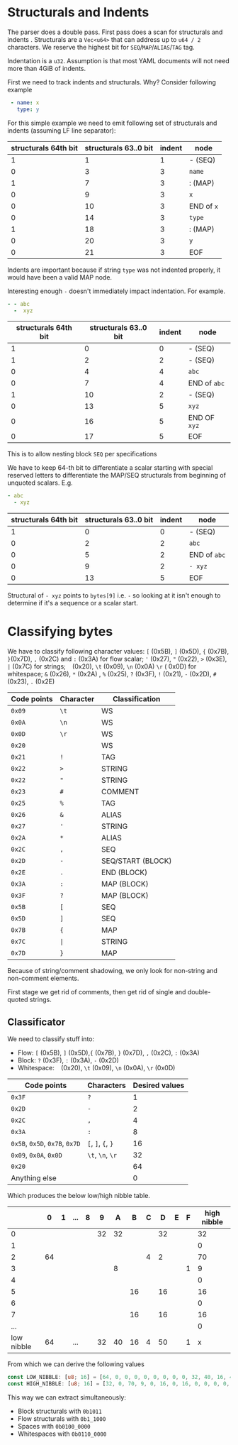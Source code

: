 # Structurals and Indents
The parser does a double pass. First pass does a scan for structurals and indents . Structurals are a `Vec<u64>` that can address up to `u64 / 2` characters. We reserve the highest bit for `SEQ`/`MAP`/`ALIAS`/`TAG` tag.

Indentation is a `u32`. Assumption is that most YAML documents will not need more than 4GiB of indents.

First we need to track indents and structurals. Why? Consider following example

```yaml
 - name: x
   type: y
```

For this simple example we need to emit following set of structurals and indents (assuming LF line separator):

| structurals 64th bit | structurals 63..0 bit | indent | node       |
|----------------------|-----------------------|--------|------------|
| 1                    | 1                     | 1      | - (SEQ)    |
| 0                    | 3                     | 3      | `name`     |
| 1                    | 7                     | 3      | : (MAP)    |
| 0                    | 9                     | 3      | `x`        |
| 0                    | 10                    | 3      | END of `x` |
| 0                    | 14                    | 3      | `type`     |
| 1                    | 18                    | 3      | : (MAP)    |
| 0                    | 20                    | 3      | `y`        |
| 0                    | 21                    | 3      | EOF        |

Indents are important because if string `type` was not indented properly, it would have been a valid MAP node.

Interesting enough `-` doesn't immediately impact indentation. For example.

```yaml
- - abc
  -  xyz 
```


| structurals 64th bit | structurals 63..0 bit | indent | node         |
|----------------------|-----------------------|--------|--------------|
| 1                    | 0                     | 0      | - (SEQ)      |
| 1                    | 2                     | 2      | - (SEQ)      |
| 0                    | 4                     | 4      | `abc`        |
| 0                    | 7                     | 4      | END of `abc` |
| 1                    | 10                    | 2      | - (SEQ)      |
| 0                    | 13                    | 5      | `xyz`        |
| 0                    | 16                    | 5      | END OF `xyz` |
| 0                    | 17                    | 5      | EOF          |

This is to allow nesting block `SEQ` per specifications

We have to keep 64-th bit to differentiate a scalar starting with special reserved letters to differentiate the MAP/SEQ structurals from beginning of unquoted scalars. E.g.

```yaml
- abc
  - xyz 
```

| structurals 64th bit | structurals 63..0 bit | indent | node         |
|----------------------|-----------------------|--------|--------------|
| 1                    | 0                     | 0      | - (SEQ)      |
| 0                    | 2                     | 2      | `abc`        |
| 0                    | 5                     | 2      | END of `abc` |
| 0                    | 9                     | 2      | `- xyz`      |
| 0                    | 13                    | 5      | EOF          |

Structural of `- xyz` points to `bytes[9]` i.e. `-` so looking at it isn't enough to determine if it's a sequence or a scalar start.

# Classifying bytes

We have to classify following character values: `[` (0x5B), `]` (0x5D), `{` (0x7B), `}`(0x7D), `,` (0x2C) and `:` (0x3A)
for flow scalar; `'` (0x27), `"` (0x22), `>` (0x3E), `|` (0x7C) for strings; ` ` (0x20), `\t` (0x09), `\n` (0x0A) `\r` (
0x0D) for whitespace; `&` (0x26), `*` (0x2A) , `%` (0x25), `?` (0x3F), `!` (0x21), `-` (0x2D), `#` (0x23), `.` (0x2E)

| Code points | Character | Classification    |
|-------------|-----------|-------------------|
| `0x09`      | `\t`      | WS                |
| `0x0A`      | `\n`      | WS                |
| `0x0D`      | `\r`      | WS                |
| `0x20`      | ` `       | WS                |
| `0x21`      | `!`       | TAG               |
| `0x22`      | `>`       | STRING            |
| `0x22`      | `"`       | STRING            |
| `0x23`      | `#`       | COMMENT           |
| `0x25`      | `%`       | TAG               |
| `0x26`      | `&`       | ALIAS             |
| `0x27`      | `'`       | STRING            |
| `0x2A`      | `*`       | ALIAS             |
| `0x2C`      | `,`       | SEQ               |
| `0x2D`      | `-`       | SEQ/START (BLOCK) |
| `0x2E`      | `.`       | END (BLOCK)       |
| `0x3A`      | `:`       | MAP (BLOCK)       |
| `0x3F`      | `?`       | MAP (BLOCK)       |
| `0x5B`      | `[`       | SEQ               |
| `0x5D`      | `]`       | SEQ               |
| `0x7B`      | `{`       | MAP               |
| `0x7C`      | `\|`      | STRING            |
| `0x7D`      | `}`       | MAP               |

Because of string/comment shadowing, we only look for non-string and non-comment elements.

First stage we get rid of comments, then get rid of single and double-quoted strings.

## Classificator

We need to classify stuff into:

- Flow: `[` (0x5B), `]` (0x5D),`{` (0x7B), `}` (0x7D), `,` (0x2C), `:` (0x3A)
- Block: `?` (0x3F), `:` (0x3A), `-` (0x2D)
- Whitespace: ` ` (0x20), `\t` (0x09), `\n` (0x0A), `\r` (0x0D)

| Code points                    | Characters         | Desired values |
|--------------------------------|--------------------|----------------|
| `0x3F`                         | `?`                | 1              |
| `0x2D`                         | `-`                | 2              |
| `0x2C`                         | `,`                | 4              |
| `0x3A`                         | `:`                | 8              |
| `0x5B`, `0x5D`, `0x7B`, `0x7D` | `[`, `]`, `{`, `}` | 16             |
| `0x09`, `0x0A`, `0x0D`         | `\t`, `\n`, `\r`   | 32             |
| `0x20`                         | ` `                | 64             |
| Anything else                  |                    | 0              |

Which produces the below low/high nibble table.

|            | 0  | 1 | ... | 8 | 9  | A  | B  | C | D  | E | F | high nibble |
|------------|----|---|-----|---|----|----|----|---|----|---|---|-------------|
| 0          |    |   |     |   | 32 | 32 |    |   | 32 |   |   | 32          |
| 1          |    |   |     |   |    |    |    |   |    |   |   | 0           |
| 2          | 64 |   |     |   |    |    |    | 4 | 2  |   |   | 70          |
| 3          |    |   |     |   |    | 8  |    |   |    |   | 1 | 9           |
| 4          |    |   |     |   |    |    |    |   |    |   |   | 0           |
| 5          |    |   |     |   |    |    | 16 |   | 16 |   |   | 16          |
| 6          |    |   |     |   |    |    |    |   |    |   |   | 0           |
| 7          |    |   |     |   |    |    | 16 |   | 16 |   |   | 16          |
| ...        |    |   |     |   |    |    |    |   |    |   |   | 0           |
| low nibble | 64 |   | ... |   | 32 | 40 | 16 | 4 | 50 |   | 1 | x           |

From which we can derive the following values

```rust
const LOW_NIBBLE: [u8; 16] = [64, 0, 0, 0, 0, 0, 0, 0, 0, 32, 40, 16, 4, 50, 0, 1];
const HIGH_NIBBLE: [u8; 16] = [32, 0, 70, 9, 0, 16, 0, 16, 0, 0, 0, 0, 0, 0, 0, 0];
```

This way we can extract simultaneously:

- Block structurals with `0b1011`
- Flow structurals with `0b1_1000`
- Spaces with `0b0100_0000`
- Whitespaces with `0b0110_0000`